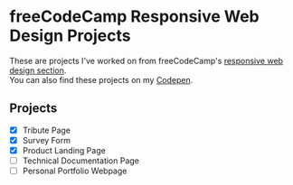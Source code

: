 # freeCodeCamp Responsive Web Design Projects

These are projects I've worked on from freeCodeCamp's [responsive web design section](https://www.freecodecamp.org/learn/responsive-web-design/).\
You can also find these projects on my [Codepen](https://codepen.io/asadmoosvi).

## Projects
- [x] Tribute Page
- [x] Survey Form
- [x] Product Landing Page
- [ ] Technical Documentation Page
- [ ] Personal Portfolio Webpage
